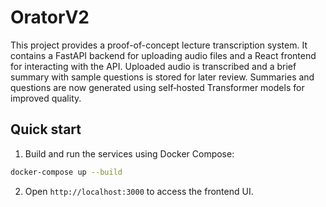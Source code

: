 # OratorV2

This project provides a proof-of-concept lecture transcription system. It
contains a FastAPI backend for uploading audio files and a React frontend for
interacting with the API. Uploaded audio is transcribed and a brief summary with
sample questions is stored for later review. Summaries and questions are now
generated using self‑hosted Transformer models for improved quality.

## Quick start

1. Build and run the services using Docker Compose:

```bash
docker-compose up --build
```

2. Open `http://localhost:3000` to access the frontend UI.
